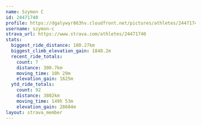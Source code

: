 ```yaml
---
name: Szymon C
id: 24471740
profile: https://dgalywyr863hv.cloudfront.net/pictures/athletes/24471740/7213253/3/large.jpg
username: szymon-c
strava_url: https://www.strava.com/athletes/24471740
stats:
  biggest_ride_distance: 180.27km
  biggest_climb_elevation_gain: 1848.2m
  recent_ride_totals:
    count: 7
    distance: 300.7km
    moving_time: 10h 29m
    elevation_gain: 1625m
  ytd_ride_totals:
    count: 92
    distance: 3802km
    moving_time: 149h 53m
    elevation_gain: 28684m
layout: strava_member
--- 
```

